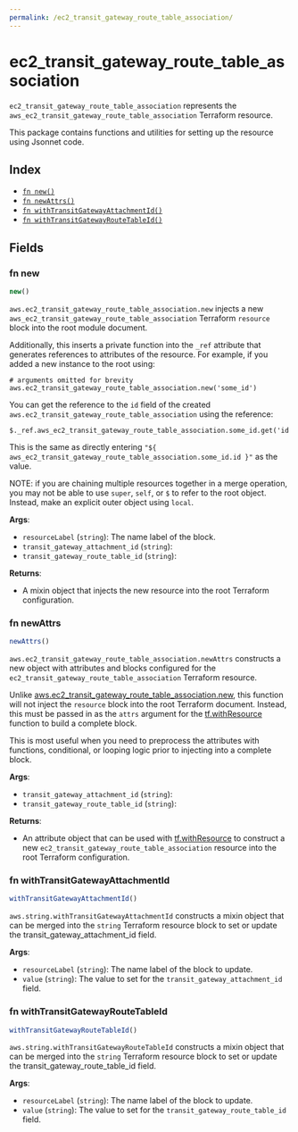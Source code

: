 ```yaml
---
permalink: /ec2_transit_gateway_route_table_association/
---
```


# ec2_transit_gateway_route_table_association

`ec2_transit_gateway_route_table_association` represents the `aws_ec2_transit_gateway_route_table_association` Terraform resource.



This package contains functions and utilities for setting up the resource using Jsonnet code.


## Index

* [`fn new()`](#fn-new)
* [`fn newAttrs()`](#fn-newattrs)
* [`fn withTransitGatewayAttachmentId()`](#fn-withtransitgatewayattachmentid)
* [`fn withTransitGatewayRouteTableId()`](#fn-withtransitgatewayroutetableid)

## Fields

### fn new

```ts
new()
```


`aws.ec2_transit_gateway_route_table_association.new` injects a new `aws_ec2_transit_gateway_route_table_association` Terraform `resource`
block into the root module document.

Additionally, this inserts a private function into the `_ref` attribute that generates references to attributes of the
resource. For example, if you added a new instance to the root using:

    # arguments omitted for brevity
    aws.ec2_transit_gateway_route_table_association.new('some_id')

You can get the reference to the `id` field of the created `aws.ec2_transit_gateway_route_table_association` using the reference:

    $._ref.aws_ec2_transit_gateway_route_table_association.some_id.get('id')

This is the same as directly entering `"${ aws_ec2_transit_gateway_route_table_association.some_id.id }"` as the value.

NOTE: if you are chaining multiple resources together in a merge operation, you may not be able to use `super`, `self`,
or `$` to refer to the root object. Instead, make an explicit outer object using `local`.

**Args**:
  - `resourceLabel` (`string`): The name label of the block.
  - `transit_gateway_attachment_id` (`string`): 
  - `transit_gateway_route_table_id` (`string`): 

**Returns**:
- A mixin object that injects the new resource into the root Terraform configuration.


### fn newAttrs

```ts
newAttrs()
```


`aws.ec2_transit_gateway_route_table_association.newAttrs` constructs a new object with attributes and blocks configured for the `ec2_transit_gateway_route_table_association`
Terraform resource.

Unlike [aws.ec2_transit_gateway_route_table_association.new](#fn-ec2_transit_gateway_route_table_associationnew), this function will not inject the `resource`
block into the root Terraform document. Instead, this must be passed in as the `attrs` argument for the
[tf.withResource](https://github.com/tf-libsonnet/core/tree/main/docs#fn-withresource) function to build a complete block.

This is most useful when you need to preprocess the attributes with functions, conditional, or looping logic prior to
injecting into a complete block.

**Args**:
  - `transit_gateway_attachment_id` (`string`): 
  - `transit_gateway_route_table_id` (`string`): 

**Returns**:
  - An attribute object that can be used with [tf.withResource](https://github.com/tf-libsonnet/core/tree/main/docs#fn-withresource) to construct a new `ec2_transit_gateway_route_table_association` resource into the root Terraform configuration.


### fn withTransitGatewayAttachmentId

```ts
withTransitGatewayAttachmentId()
```

`aws.string.withTransitGatewayAttachmentId` constructs a mixin object that can be merged into the `string`
Terraform resource block to set or update the transit_gateway_attachment_id field.



**Args**:
  - `resourceLabel` (`string`): The name label of the block to update.
  - `value` (`string`): The value to set for the `transit_gateway_attachment_id` field.


### fn withTransitGatewayRouteTableId

```ts
withTransitGatewayRouteTableId()
```

`aws.string.withTransitGatewayRouteTableId` constructs a mixin object that can be merged into the `string`
Terraform resource block to set or update the transit_gateway_route_table_id field.



**Args**:
  - `resourceLabel` (`string`): The name label of the block to update.
  - `value` (`string`): The value to set for the `transit_gateway_route_table_id` field.
